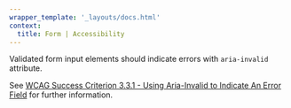 ```yaml
---
wrapper_template: '_layouts/docs.html'
context:
  title: Form | Accessibility
---
```


Validated form input elements should indicate errors with `aria-invalid` attribute.

See [WCAG Success Criterion 3.3.1 - Using Aria-Invalid to Indicate An Error Field](https://www.w3.org/WAI/WCAG21/Techniques/aria/ARIA21) for further information.
